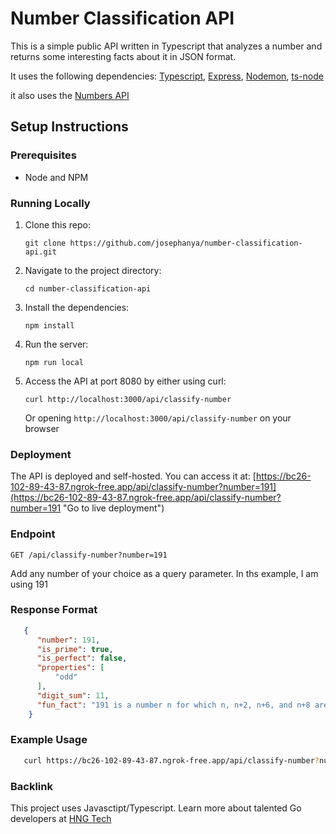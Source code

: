 # Number Classification API

This is a simple public API written in Typescript that analyzes a number and returns some interesting facts about it in JSON format.

It uses the following dependencies: [Typescript](https://www.npmjs.com/package/typescript "typescript"), [Express](https://www.npmjs.com/package/express "express"), [Nodemon](https://www.npmjs.com/package/nodemon "nodemon"), [ts-node](https://www.npmjs.com/package/ts-node "ts-node")

it also uses the [Numbers API](http://numbersapi.com/ "numbers api")

## Setup Instructions

### Prerequisites

- Node and NPM

### Running Locally

1. Clone this repo:

   ```
   git clone https://github.com/josephanya/number-classification-api.git

   ```
2. Navigate to the project directory:

   ```
   cd number-classification-api
   ```
3. Install the dependencies:

   ```
   npm install
   ```
3. Run the server:

   ```
   npm run local
   ```
4. Access the API at port 8080 by either using curl:

   ```
   curl http://localhost:3000/api/classify-number
   ```

   Or opening ``http://localhost:3000/api/classify-number`` on your browser

### Deployment

The API is deployed and self-hosted. You can access it at: [https://bc26-102-89-43-87.ngrok-free.app/api/classify-number?number=191](https://bc26-102-89-43-87.ngrok-free.app/api/classify-number?number=191 "Go to live deployment")

### Endpoint

```
GET /api/classify-number?number=191
```
Add any number of your choice as a query parameter. In ths example, I am using 191

### Response Format

```json
   {
      "number": 191,
      "is_prime": true,
      "is_perfect": false,
      "properties": [
          "odd"
      ],
      "digit_sum": 11,
      "fun_fact": "191 is a number n for which n, n+2, n+6, and n+8 are all prime."
    }
```

### Example Usage


```bash
   curl https://bc26-102-89-43-87.ngrok-free.app/api/classify-number?number=191
```

### Backlink

This project uses Javasctipt/Typescript. Learn more about talented Go developers at [HNG Tech](https://hng.tech/hire/javascript-developers "Hire Go devs")